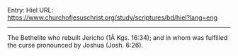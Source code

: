 Entry: Hiel
URL: https://www.churchofjesuschrist.org/study/scriptures/bd/hiel?lang=eng

---

The Bethelite who rebuilt Jericho (1Â Kgs. 16:34); and in whom was fulfilled the curse pronounced by Joshua (Josh. 6:26).
